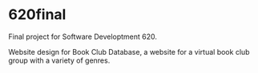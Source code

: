 # 620final
Final project for Software Developtment 620. 

Website design for Book Club Database, a website for a virtual book club group with a variety of genres. 

